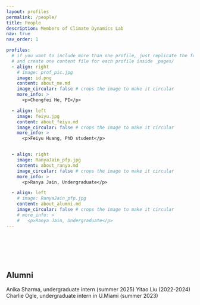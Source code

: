 ```yaml
---
layout: profiles
permalink: /people/
title: People
description: Members of Climate Dynamics Lab
nav: true
nav_order: 1

profiles:
  # if you want to include more than one profile, just replicate the following block
  # and create one content file for each profile inside _pages/
  - align: right
    # image: prof_pic.jpg
    image: id.png
    content: about_me.md
    image_circular: false # crops the image to make it circular
    more_info: >
      <p>Chengfei He, PI</p>

  - align: left
    image: feiyu.jpg
    content: about_feiyu.md
    image_circular: false # crops the image to make it circular
    more_info: >
      <p>Feiyu Huang, PhD student</p>


  - align: right
    image: RanyaJain_pfp.jpg
    content: about_ranya.md
    image_circular: false # crops the image to make it circular
    more_info: >
      <p>Ranya Jain, Undergraduate</p>

  - align: left
    # image: RanyaJain_pfp.jpg
    content: about_alumni.md
    image_circular: false # crops the image to make it circular
    # more_info: >
    #   <p>Ranya Jain, Undergraduate</p>
---
```


<br/><br/>
<br/><br/>

## Alumni
Anika Sharma, undergraduate intern (summer 2025)
Yitao Liu (2022-2024) 
Charlie Ogle, undergraduate intern in U.Miami (summer 2023)

